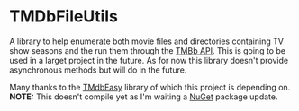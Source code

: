 # TMDbFileUtils
A library to help enumerate both movie files and directories containing TV show seasons and the run them through the [TMBb API](https://www.themoviedb.org). This is going to be used in a larget project in the future.
As for now this library doesn't provide asynchronous methods but will do in the future.

Many thanks to the [TMdbEasy](https://github.com/tonykaralis/TMdbEasy) library of which this project is depending on.
**NOTE:** This doesn't compile yet as I'm waiting a [NuGet](https://www.nuget.org) package update.
